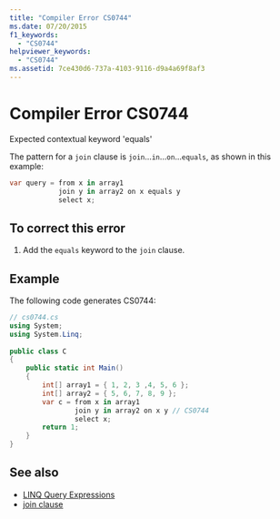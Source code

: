 ```yaml
---
title: "Compiler Error CS0744"
ms.date: 07/20/2015
f1_keywords: 
  - "CS0744"
helpviewer_keywords: 
  - "CS0744"
ms.assetid: 7ce430d6-737a-4103-9116-d9a4a69f8af3
---
```

# Compiler Error CS0744
Expected contextual keyword 'equals'  
  
 The pattern for a `join` clause is `join`...`in`...`on`...`equals`, as shown in this example:  
  
```csharp  
var query = from x in array1  
            join y in array2 on x equals y  
            select x;  
```  
  
## To correct this error  
  
1. Add the `equals` keyword to the `join` clause.  
  
## Example  
 The following code generates CS0744:  
  
```csharp  
// cs0744.cs  
using System;  
using System.Linq;  
  
public class C  
{  
    public static int Main()  
    {  
        int[] array1 = { 1, 2, 3 ,4, 5, 6 };  
        int[] array2 = { 5, 6, 7, 8, 9 };  
        var c = from x in array1  
                join y in array2 on x y // CS0744  
                select x;  
        return 1;  
    }  
}  
```  
  
## See also

- [LINQ Query Expressions](../programming-guide/linq-query-expressions/index.md)
- [join clause](../language-reference/keywords/join-clause.md)
